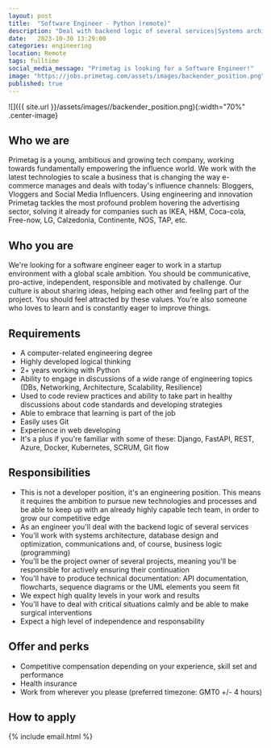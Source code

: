 ```yaml
---
layout: post
title:  "Software Engineer - Python (remote)"
description: "Deal with backend logic of several services|Systems architecture, database design and optimization, communications and business logic|Python, Django, Docker, REST"
date:   2023-10-30 13:29:00
categories: engineering
location: Remote
tags: fulltime
social_media_message: "Primetag is looking for a Software Engineer!"
image: "https://jobs.primetag.com/assets/images/backender_position.png"
published: true
---
```


![]({{ site.url }}/assets/images//backender_position.png){:width="70%" .center-image}

## **Who we are** ##

Primetag is a young, ambitious and growing tech company, working towards fundamentally empowering the influence world. We work with the latest technologies to scale a business that is changing the way e-commerce manages and deals with today's influence channels: Bloggers, Vloggers and Social Media Influencers. Using engineering and innovation Primetag tackles the most profound problem hovering the advertising sector, solving it already for companies such as IKEA, H&M, Coca-cola, Free-now, LG, Calzedonia, Continente, NOS, TAP, etc.

## **Who you are** ##

We're looking for a software engineer eager to work in a startup environment with a global scale ambition.
You should be communicative, pro-active, independent, responsible and motivated by challenge.
Our culture is about sharing ideas, helping each other and feeling part of the project. You should feel attracted by these values.
You're also someone who loves to learn and is constantly eager to improve things.

## **Requirements** ##

* A computer-related engineering degree
* Highly developed logical thinking
* 2+ years working with Python
* Ability to engage in discussions of a wide range of engineering topics (DBs, Networking, Architecture, Scalability, Resilience)
* Used to code review practices and ability to take part in healthy discussions about code standards and developing strategies
* Able to embrace that learning is part of the job
* Easily uses Git
* Experience in web developing
* It's a plus if you're familiar with some of these: Django, FastAPI, REST, Azure, Docker, Kubernetes, SCRUM, Git flow

## **Responsibilities** ##

* This is not a developer position, it's an engineering position. This means it requires the ambition to pursue new technologies and processes and be able to keep up with an already highly capable tech team, in order to grow our competitive edge
* As an engineer you'll deal with the backend logic of several services
* You'll work with systems architecture, database design and optimization, communications and, of course, business logic (programming)
* You'll be the project owner of several projects, meaning you'll be responsible for actively ensuring their continuation
* You'll have to produce technical documentation: API documentation, flowcharts, sequence diagrams or the UML elements you seem fit
* We expect high quality levels in your work and results
* You'll have to deal with critical situations calmly and be able to make surgical interventions
* Expect a high level of independence and responsability

## **Offer and perks** ##

* Competitive compensation depending on your experience, skill set and performance
* Health insurance
* Work from wherever you please (preferred timezone: GMT0 +/- 4 hours)

## **How to apply** ##

{% include email.html %} 

